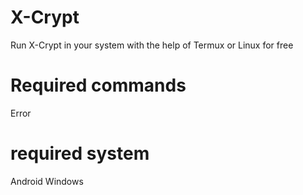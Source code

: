 # X-Crypt
Run X-Crypt in your system with the help of Termux or Linux for free
# Required commands
Error
# required system
Android
Windows
